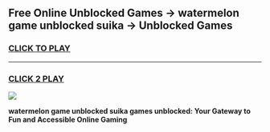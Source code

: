 
## Free Online Unblocked Games → watermelon game unblocked suika → Unblocked Games
<h3>
<a href="https://premium.freeplayer.one?title=watermelon_game_unblocked_suika&ref=21F">CLICK TO PLAY</a></h3>
<hr>

<h3>
<a href="https://premium.freeplayer.one?title=watermelon_game_unblocked_suika&ref=21F">CLICK 2 PLAY</a>
  
</h3>

<a href="https://premium.freeplayer.one?title=watermelon_game_unblocked_suika&ref=21F/"><img src="https://clearcache.store/games.png"></a>


**watermelon game unblocked suika games unblocked: Your Gateway to Fun and Accessible Online Gaming**
